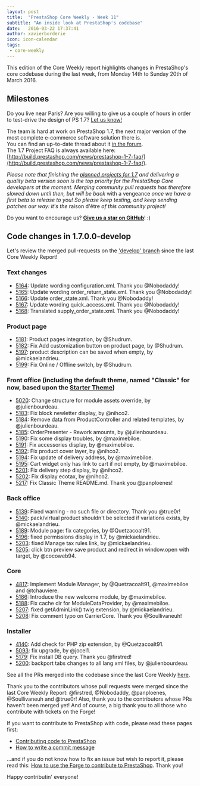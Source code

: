 ```yaml
---
layout: post
title:  "PrestaShop Core Weekly - Week 11"
subtitle: "An inside look at PrestaShop's codebase"
date:   2016-03-22 17:37:41
author: xavierborderie
icon: icon-calendar
tags:
 - core-weekly
---
```


This edition of the Core Weekly report highlights changes in PrestaShop's core codebase during the last week, from Monday 14th to Sunday 20th of March 2016.


## Milestones

Do you live near Paris? Are you willing to give us a couple of hours in order to test-drive the design of PS 1.7? [Let us know!](http://build.prestashop.com/news/call-for-user-testing-volunteers/)

The team is hard at work on PrestaShop 1.7, the next major version of the most complete e-commerce software solution there is. <br/>
You can find an up-to-date thread about it [in the forum](https://www.prestashop.com/forums/topic/480580-want-to-know-more-about-17/).<br/>
The 1.7 Project FAQ is always available here: [http://build.prestashop.com/news/prestashop-1-7-faq/](http://build.prestashop.com/news/prestashop-1-7-faq/).

_Please note that finishing the [planned projects for 1.7](http://build.prestashop.com/news/meet-prestashop-team-prestashop-1-7/) and delivering a quality beta version soon is the top priority for the PrestaShop Core developers at the moment. Merging community pull requests has therefore slowed down until then, but will be back_ with a vengeance _once we have a first beta to release to you! So please keep testing, and keep sending patches our way: it's the_ raison d'être _of this community project!_

Do you want to encourage us? **[Give us a star on GitHub](https://github.com/PrestaShop/PrestaShop)**! :)


## Code changes in 1.7.0.0-develop

Let's review the merged pull-requests on the ['develop' branch](https://github.com/PrestaShop/PrestaShop/tree/develop) since the last Core Weekly Report!

### Text changes

 * [5164](https://github.com/PrestaShop/PrestaShop/pull/5164): Update wording configuration.xml. Thank you @Nobodaddy!
 * [5165](https://github.com/PrestaShop/PrestaShop/pull/5165): Update wording order_return_state.xml. Thank you @Nobodaddy!
 * [5166](https://github.com/PrestaShop/PrestaShop/pull/5166): Update order_state.xml. Thank you @Nobodaddy!
 * [5167](https://github.com/PrestaShop/PrestaShop/pull/5167): Update wording quick_access.xml. Thank you @Nobodaddy!
 * [5168](https://github.com/PrestaShop/PrestaShop/pull/5168): Translated supply_order_state.xml. Thank you @Nobodaddy!
 
 
### Product page

 * [5181](https://github.com/PrestaShop/PrestaShop/pull/5181): Product pages integration, by @Shudrum.
 * [5182](https://github.com/PrestaShop/PrestaShop/pull/5182): Fix Add customization button on product page, by @Shudrum.
 * [5197](https://github.com/PrestaShop/PrestaShop/pull/5197): product description can be saved when empty, by @mickaelandrieu.
 * [5199](https://github.com/PrestaShop/PrestaShop/pull/5199): Fix Online / Offline switch, by @Shudrum.
 

### Front office (including the default theme, named "Classic" for now, based upon the [Starter Theme](https://github.com/PrestaShop/PrestaShop/tree/develop/themes/classic))

 * [5020](https://github.com/PrestaShop/PrestaShop/pull/5020): Change structure for module assets override, by @julienbourdeau.
 * [5183](https://github.com/PrestaShop/PrestaShop/pull/5183): Fix block newletter display, by @nihco2.
 * [5184](https://github.com/PrestaShop/PrestaShop/pull/5184): Remove data from ProductController and related templates, by @julienbourdeau.
 * [5185](https://github.com/PrestaShop/PrestaShop/pull/5185): OrderPresenter - Rework amounts, by @julienbourdeau.
 * [5190](https://github.com/PrestaShop/PrestaShop/pull/5190): Fix some display troubles, by @maximebiloe.
 * [5191](https://github.com/PrestaShop/PrestaShop/pull/5191): Fix accessories display, by @maximebiloe.
 * [5192](https://github.com/PrestaShop/PrestaShop/pull/5192): Fix product cover layer, by @nihco2.
 * [5194](https://github.com/PrestaShop/PrestaShop/pull/5194): Fix update of delivery address, by @maximebiloe.
 * [5195](https://github.com/PrestaShop/PrestaShop/pull/5195): Cart widget only has link to cart if not empty, by @maximebiloe.
 * [5201](https://github.com/PrestaShop/PrestaShop/pull/5201): Fix delivery step display, by @nihco2.
 * [5202](https://github.com/PrestaShop/PrestaShop/pull/5202): Fix display ecotax, by @nihco2.
 * [5217](https://github.com/PrestaShop/PrestaShop/pull/5217): Fix Classic Theme README.md. Thank you @panploenes!

 
### Back office

 * [5139](https://github.com/PrestaShop/PrestaShop/pull/5139): Fixed warning - no such file or directory. Thank you @true0r!
 * [5140](https://github.com/PrestaShop/PrestaShop/pull/5140): pack/virtual product shouldn't be selected if variations exists, by @mickaelandrieu.
 * [5189](https://github.com/PrestaShop/PrestaShop/pull/5189): Module page: fix categories, by @Quetzacoalt91.
 * [5196](https://github.com/PrestaShop/PrestaShop/pull/5196): fixed permissions display in 1.7, by @mickaelandrieu.
 * [5203](https://github.com/PrestaShop/PrestaShop/pull/5203): fixed Manage tax rules link, by @mickaelandrieu.
 * [5205](https://github.com/PrestaShop/PrestaShop/pull/5205): click btn preview save product and redirect in window.open with target, by @cocoweb94.


### Core

 * [4817](https://github.com/PrestaShop/PrestaShop/pull/4817): Implement Module Manager, by @Quetzacoalt91, @maximebiloe and @tchauviere.
 * [5186](https://github.com/PrestaShop/PrestaShop/pull/5186): Introduce the new welcome module, by @maximebiloe.
 * [5188](https://github.com/PrestaShop/PrestaShop/pull/5188): Fix cache dir for ModuleDataProvider, by @maximebiloe.
 * [5207](https://github.com/PrestaShop/PrestaShop/pull/5207): fixed getAdminLink() twig extension, by @mickaelandrieu.
 * [5208](https://github.com/PrestaShop/PrestaShop/pull/5208): Fix comment typo on CarrierCore. Thank you @Soullivaneuh!
 
 
### Installer

 * [4140](https://github.com/PrestaShop/PrestaShop/pull/4140): Add check for PHP zip extension, by @Quetzacoalt91.
 * [5093](https://github.com/PrestaShop/PrestaShop/pull/5093): fix upgrade, by @jocel1.
 * [5179](https://github.com/PrestaShop/PrestaShop/pull/5179): Fix install DB query. Thank you @firstred!
 * [5200](https://github.com/PrestaShop/PrestaShop/pull/5200): backport tabs changes to all lang xml files, by @julienbourdeau.
 
 

See all the PRs merged into the codebase since the last Core Weekly [here](https://github.com/PrestaShop/PrestaShop/pulls?utf8=%E2%9C%93&q=is%3Apr+is%3Amerged+merged%3A2016-03-06..2016-03-13+).

Thank you to the contributors whose pull requests were merged since the last Core Weekly Report: @firstred, @Nobodaddy, @panploenes, @Soullivaneuh and @true0r! Also, thank you to the contributors whose PRs haven't been merged yet! And of course, a big thank you to all those who contribute with tickets on the Forge!

If you want to contribute to PrestaShop with code, please read these pages first:

 * [Contributing code to PrestaShop](http://doc.prestashop.com/display/PS16/Contributing+code+to+PrestaShop)
 * [How to write a commit message](http://doc.prestashop.com/display/PS16/How+to+write+a+commit+message)

...and if you do not know how to fix an issue but wish to report it, please read this: [How to use the Forge to contribute to PrestaShop](http://doc.prestashop.com/display/PS16/How+to+use+the+Forge+to+contribute+to+PrestaShop). Thank you!

Happy contributin' everyone!
